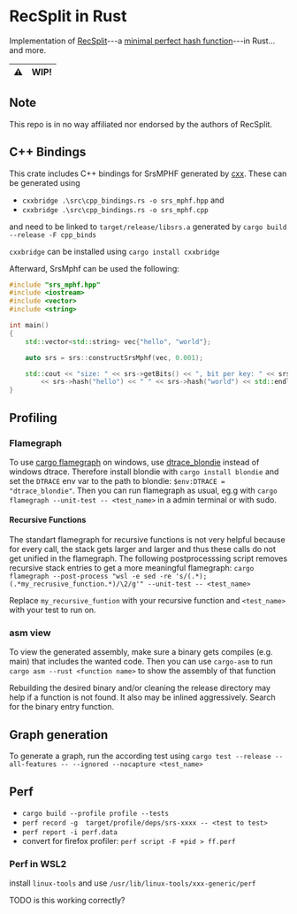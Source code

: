# RecSplit in Rust
Implementation of [RecSplit](https://arxiv.org/abs/1910.06416)---a [minimal perfect hash function](https://en.wikipedia.org/wiki/Perfect_hash_function#Minimal_perfect_hash_function)---in Rust... and more.



| ⚠️   | WIP! |
| --- | ---- |


## Note
This repo is in no way affiliated nor endorsed by the authors of RecSplit.


## C++ Bindings
This crate includes C++ bindings for SrsMPHF generated by [cxx](https://cxx.rs/index.html).
These can be generated using 
- `cxxbridge .\src\cpp_bindings.rs -o srs_mphf.hpp` and
- `cxxbridge .\src\cpp_bindings.rs -o srs_mphf.cpp`

and need to be linked to `target/release/libsrs.a` generated by `cargo build --release -F cpp_binds`

`cxxbridge` can be installed using `cargo install cxxbridge`


Afterward, SrsMphf can be used the following:
```c++
#include "srs_mphf.hpp"
#include <iostream>
#include <vector>
#include <string>

int main()
{
    std::vector<std::string> vec{"hello", "world"};

    auto srs = srs::constructSrsMphf(vec, 0.001);

    std::cout << "size: " << srs->getBits() << ", bit per key: " << srs->getBitsPerKey() << ", hashes: " 
        << srs->hash("hello") << " " << srs->hash("world") << std::endl;
}

```

## Profiling
### Flamegraph
To use [cargo flamegraph](https://github.com/flamegraph-rs/flamegraph) on windows, use [dtrace_blondie](https://github.com/nico-abram/blondie/) instead of windows dtrace.
Therefore install blondie with `cargo install blondie` and set the `DTRACE` env var to the path to blondie:
`$env:DTRACE = "dtrace_blondie"`.
Then you can run flamegraph as usual, eg.g with `cargo flamegraph --unit-test -- <test_name>` in a admin terminal or with sudo.

#### Recursive Functions
The standart flamegraph for recursive functions is not very helpful because for every call, the stack gets larger and larger and thus these calls do not get unified in the flamegraph.
The following postprocesssing script removes recursive stack entries to get a more meaningful flamegraph:
`cargo flamegraph --post-process "wsl -e sed -re 's/(.*);(.*my_recrusive_function.*)/\2/g'" --unit-test -- <test_name>`

Replace `my_recursive_funtion` with your recursive function and `<test_name>` with your test to run on.

### asm view
To view the generated assembly, make sure a binary gets compiles (e.g. main) that includes the wanted code.
Then you can use `cargo-asm` to run `cargo asm --rust <function name>` to show the assembly of that function

Rebuilding the desired binary and/or cleaning the release directory may help if a function is not found. It also may be inlined aggressively. Search for the binary entry function.

## Graph generation
To generate a graph, run the according test using
`cargo test --release --all-features -- --ignored --nocapture <test_name>`


## Perf
- `cargo build --profile profile --tests`
- `perf record -g  target/profile/deps/srs-xxxx -- <test to test>`
- `perf report -i perf.data`
- convert for firefox profiler: `perf script -F +pid > ff.perf`


### Perf in WSL2
install `linux-tools` and use `/usr/lib/linux-tools/xxx-generic/perf`

TODO is this working correctly?